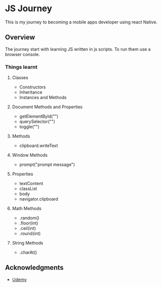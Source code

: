 # JS Journey

This is my journey to becoming a mobile apps developer using react Native.

## Overview

The journey start with learning JS written in js scripts.
To run them use a browser console.

### Things learnt

1) Classes
    - Constructors
    - Inheritance
    - Instances and Methods

2) Document Methods and Properties
    - getElementById("")
    - querySelector("")
    - toggle("")

3) Methods
    - clipboard.writeText

4) Window Methods
    - prompt("prompt message")

5) Properties
    - textContent
    - classList
    - body
    - navigator.clipboard

6) Math Methods
    - .random()
    - .floor(int)
    - .ceil(int)
    - .round(int)

7) String Methods
    - .charAt()

## Acknowledgments

- [Udemy](https://www.udemy.com/course-dashboard-redirect/?course_id=5968908)
